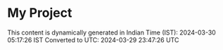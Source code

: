# My Project

This content is dynamically generated in Indian Time (IST): 2024-03-30 05:17:26 IST
Converted to UTC: 2024-03-29 23:47:26 UTC
